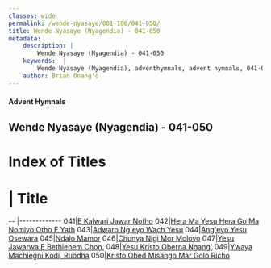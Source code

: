 ```yaml
---
classes: wide
permalink: /wende-nyasaye/001-100/041-050/
title: Wende Nyasaye (Nyagendia) - 041-050
metadata:
    description: |
        Wende Nyasaye (Nyagendia) - 041-050
    keywords:  |
        Wende Nyasaye (Nyagendia), adventhymnals, advent hymnals, 041-050
    author: Brian Onang'o
---
```


#### Advent Hymnals
## Wende Nyasaye (Nyagendia) - 041-050

# Index of Titles
# | Title                        
-- |-------------
041|[E Kalwari Jawar Notho](/wende-nyasaye/001-100/041-050/E-Kalwari-Jawar-Notho)
042|[Hera Ma Yesu Hera Go Ma Nomiyo Otho E Yath](/wende-nyasaye/001-100/041-050/Hera-Ma-Yesu-Hera-Go-Ma-Nomiyo-Otho-E-Yath)
043|[Adwaro Ng'eyo Wach Yesu](/wende-nyasaye/001-100/041-050/Adwaro-Ng'eyo-Wach-Yesu)
044|[Ang'eyo Yesu Osewara](/wende-nyasaye/001-100/041-050/Ang'eyo-Yesu-Osewara)
045|[Ndalo Mamor](/wende-nyasaye/001-100/041-050/Ndalo-Mamor)
046|[Chunya Nigi Mor Moloyo](/wende-nyasaye/001-100/041-050/Chunya-Nigi-Mor-Moloyo)
047|[Yesu Jawarwa E Bethlehem Chon.](/wende-nyasaye/001-100/041-050/Yesu-Jawarwa-E-Bethlehem-Chon.)
048|[Yesu Kristo Oberna Ngang'](/wende-nyasaye/001-100/041-050/Yesu-Kristo-Oberna-Ngang')
049|[Ywaya Machiegni Kodi, Ruodha](/wende-nyasaye/001-100/041-050/Ywaya-Machiegni-Kodi,-Ruodha)
050|[Kristo Obed Misango Mar Golo Richo](/wende-nyasaye/001-100/041-050/Kristo-Obed-Misango-Mar-Golo-Richo)